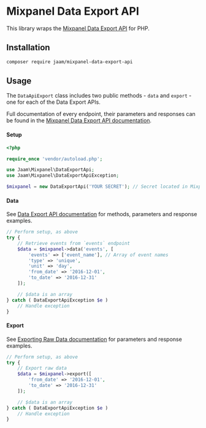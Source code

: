 # Mixpanel Data Export API

This library wraps the [Mixpanel Data Export API](https://mixpanel.com/help/reference/data-export-api) for PHP.

## Installation
```bash
composer require jaam/mixpanel-data-export-api
```

## Usage
The `DataApiExport` class includes two public methods - `data` and `export` - one for each of the Data Export APIs.

Full documentation of every endpoint, their parameters and responses can be found in the [Mixpanel Data Export API documentation](https://mixpanel.com/help/reference/data-export-api).

#### Setup
```php
<?php

require_once 'vendor/autoload.php';

use Jaam\Mixpanel\DataExportApi;
use Jaam\Mixpanel\DataExportApiException;

$mixpanel = new DataExportApi('YOUR SECRET'); // Secret located in Mixpanel project settings
```

#### Data
See [Data Export API documentation](https://mixpanel.com/help/reference/data-export-api) for methods, parameters and response examples.
```php
// Perform setup, as above
try {
    // Retrieve events from `events` endpoint
    $data = $mixpanel->data('events', [
        'events' => ['event_name'], // Array of event names
        'type' => 'unique',
        'unit' => 'day',
        'from_date' => '2016-12-01',
        'to_date' => '2016-12-31'
    ]);

    // $data is an array
} catch ( DataExportApiException $e )
    // Handle exception
}
```

#### Export

See [Exporting Raw Data documentation](https://mixpanel.com/help/reference/exporting-raw-data) for parameters and response examples.

```php
// Perform setup, as above
try {
    // Export raw data
    $data = $mixpanel->export([
        'from_date' => '2016-12-01',
        'to_date' => '2016-12-31'
    ]);

    // $data is an array
} catch ( DataExportApiException $e )
    // Handle exception
}
```